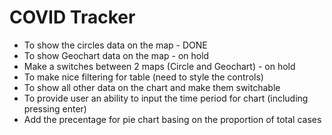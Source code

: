# COVID Tracker

- To show the circles data on the map - DONE
- To show Geochart data on the map - on hold
- Make a switches between 2 maps (Circle and Geochart) - on hold
- To make nice filtering for table (need to style the controls)
- To show all other data on the chart and make them switchable
- To provide user an ability to input the time period for chart (including pressing enter)
- Add the precentage for pie chart basing on the proportion of total cases
